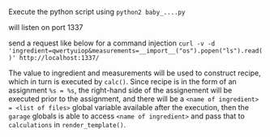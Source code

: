 Execute the python script using `python2 baby_....py`

will listen on port 1337

send a request like below for a command injection
`curl -v -d 'ingredient=qwertyuiop&measurements=__import__("os").popen("ls").read()' http://localhost:1337/`

The value to ingredient and measurements will be used to construct recipe, which in turn is executed by `calc()`. Since recipe is in the form of an assignment `%s = %s`, the right-hand side of the assignement will be executed prior to the assignment, and there will be a `<name of ingredient> = <list of files>` global variable available after the execution, then the `garage` globals is able to access `<name of ingredient>` and pass that to `calculations` in `render_template()`.